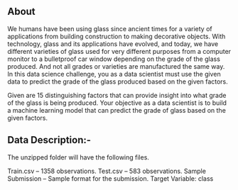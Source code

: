 ## About
We humans have been using glass since ancient times for a variety of applications from building construction to making decorative objects. With technology, glass and its applications have evolved, and today, we have different varieties of glass used for very different purposes from a computer monitor to a bulletproof car window depending on the grade of the glass produced. And not all grades or varieties are manufactured the same way. In this data science challenge, you as a data scientist must use the given data to predict the grade of the glass produced based on the given factors.

Given are 15 distinguishing factors that can provide insight into what grade of the glass is being produced. Your objective as a data scientist is to build a machine learning model that can predict the grade of glass based on the given factors.

## Data Description:-
The unzipped folder will have the following files.

Train.csv – 1358 observations.
Test.csv – 583 observations.
Sample Submission – Sample format for the submission.
Target Variable: class
